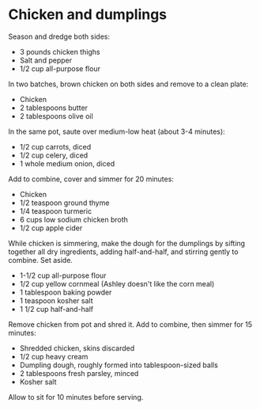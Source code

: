 Chicken and dumplings
=====================

Season and dredge both sides:

- 3 pounds chicken thighs
- Salt and pepper
- 1/2 cup all-purpose flour

In two batches, brown chicken on both sides and remove to a clean plate:

- Chicken
- 2 tablespoons butter
- 2 tablespoons olive oil

In the same pot, saute over medium-low heat (about 3-4 minutes):

- 1/2 cup carrots, diced
- 1/2 cup celery, diced
- 1 whole medium onion, diced

Add to combine, cover and simmer for 20 minutes:

- Chicken
- 1/2 teaspoon ground thyme
- 1/4 teaspoon turmeric
- 6 cups low sodium chicken broth
- 1/2 cup apple cider

While chicken is simmering, make the dough for the dumplings by sifting together all dry ingredients, adding  half-and-half, and stirring gently to combine. Set aside.

- 1-1/2 cup all-purpose flour
- 1/2 cup yellow cornmeal (Ashley doesn't like the corn meal)
- 1 tablespoon baking powder
- 1 teaspoon kosher salt
- 1 1/2 cup half-and-half

Remove chicken from pot and shred it. Add to combine, then simmer for 15 minutes:

- Shredded chicken, skins discarded
- 1/2 cup heavy cream
- Dumpling dough, roughly formed into tablespoon-sized balls
- 2 tablespoons fresh parsley, minced
- Kosher salt

Allow to sit for 10 minutes before serving.
